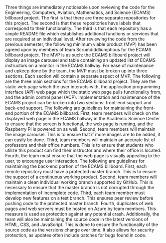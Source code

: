 Three things are immediately noticeable upon reviewing the code for the Engineering, Computers, Aviation, Mathematics, and Science (ECAMS) billboard project. The first is that there are three separate repositories for this project. The second is that these repositories have labels that correspond to their functionality. The third is that each repository has a simple README file which establishes additional functions or services that are required at an individual level.  After reviewing the code from the previous semester, the following minimum viable product (MVP) has been agreed upon by members of team Scrumdiddliumptious for the ECAMS billboard project. The MVP is as such: the ECAMS billboard project will display an image carousel and table containing an updated list of ECAMS instructors on a monitor in the ECAMS hallway. 
For ease of maintenance and upkeep done by the team, the MVP must be broken up into three sections. Each section will contain a separate aspect of MVP. The following are the three main sections for the ECAMS billboard project. They are the static web page which the user interacts with, the application programming interface (API) web page which the static web page pulls functionality from, and the admin control panel (ACP). Implementation and maintenance of the ECAMS project can be broken into two sections: front-end support and back-end support.
The following are guidelines for maintaining the front-end portion of the ECAMS billboard. First, team members will check on the displayed web page in the ECAMS hallway in the Academic Science Center to ensure that the screen is functional, the web page is running, and the Raspberry Pi is powered on as well. Second, team members will maintain the image carousel. This is to ensure that if more images are to be added, it can easily be done. Third, team members will maintain an accurate list of professors and their office numbers. This is to ensure that students who utilize this product can find their instructor and where their office is located.  Fourth, the team must ensure that the web page is visually appealing to the user, to encourage user interaction. 
The following are guidelines for maintaining the back-end portion of the ECAMS billboard. First, each remote repository must have a protected master branch. This is to ensure the support of a continuous working product. Second, team members will maintain a clean individual working branch supported by GitHub. This is necessary to ensure that the master branch is not corrupted through the implementation of incomplete code. Third, each team member must develop new features on a test branch. This ensures peer review before pushing code to the protected master branch. Fourth, duplicates of web pages and web servers must be hosted on Azure by team members. This measure is used as protection against any potential crash. Additionally, the team will also be maintaining the source code in the latest versions of HTML, CSS, and JavaScript. This is done to ensure the functionality of the source code as the versions change over time. It also allows for security protection, as updates often include patches for bugs found in code. 
